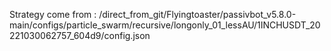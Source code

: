 Strategy come from : /direct_from_git/Flyingtoaster/passivbot_v5.8.0-main/configs/particle_swarm/recursive/longonly_01_lessAU/1INCHUSDT_20221030062757_604d9/config.json
